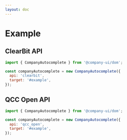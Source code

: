 ```yaml
---
layout: doc
---
```


# Example

<script setup lang="ts">
import { getCurrentInstance, ref, onMounted } from 'vue';
import { CompanyAutocomplete } from '@company-ui/dom/dist/index.esm';

const app = getCurrentInstance();

const apiType = ref('clearbit');
onMounted(() => {
  new CompanyAutocomplete({
    api: 'clearbit',
    target: '#clearbit_input',
    autoFocus: true
  });
  new CompanyAutocomplete({
    api: 'qcc_open',
    target: '#qcc_open_input',
    autoFocus: true
  });
})
</script>

## ClearBit API

<div id="clearbit_input">
</div>

```js
import { CompanyAutocomplete } from '@company-ui/dom';

const companyAutocomplete = new CompanyAutocomplete({
  api: 'clearbit',
  target: '#example',
});
```

## QCC Open API

<div id="qcc_open_input">
</div>

```js
import { CompanyAutocomplete } from '@company-ui/dom';

const companyAutocomplete = new CompanyAutocomplete({
  api: 'qcc_open',
  target: '#example',
});
```
